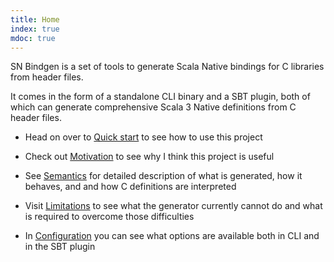 ```yaml
---
title: Home
index: true
mdoc: true
---
```


SN Bindgen is a set of tools to generate Scala Native bindings for C libraries 
from header files.

It comes in the form of a standalone CLI binary and a SBT plugin, both of which can 
generate comprehensive Scala 3 Native definitions from C header files.

- Head on over to [Quick start](/quickstart) to see how to use this project

- Check out [Motivation](/motivation) to see why I think this project is useful

- See [Semantics](/semantics) for detailed description of what is generated, how it behaves, and
  and how C definitions are interpreted

- Visit [Limitations](/limitations) to see what the generator currently cannot do and what
  is required to overcome those difficulties

- In [Configuration](/configuration) you can see what options are available both in CLI and 
  in the SBT plugin

